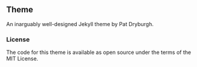 ## Theme
An inarguably well-designed Jekyll theme by Pat Dryburgh.

### License
The code for this theme is available as open source under the terms of the MIT License.
